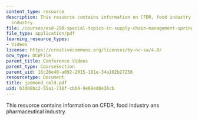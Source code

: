 ```yaml
---
content_type: resource
description: This resuorce contains information on CFDR, food industry ans pharmaceutical
  industry.
file: /courses/esd-290-special-topics-in-supply-chain-management-spring-2005/b3d08bc255a1718fcbb49e69ed8e36cb_jpemond_cold.pdf
file_type: application/pdf
learning_resource_types:
- Videos
license: https://creativecommons.org/licenses/by-nc-sa/4.0/
ocw_type: OCWFile
parent_title: Conference Videos
parent_type: CourseSection
parent_uid: 16c26e40-a092-2015-181e-34a102b27256
resourcetype: Document
title: jpemond_cold.pdf
uid: b3d08bc2-55a1-718f-cbb4-9e69ed8e36cb
---
```

This resuorce contains information on CFDR, food industry ans pharmaceutical industry.